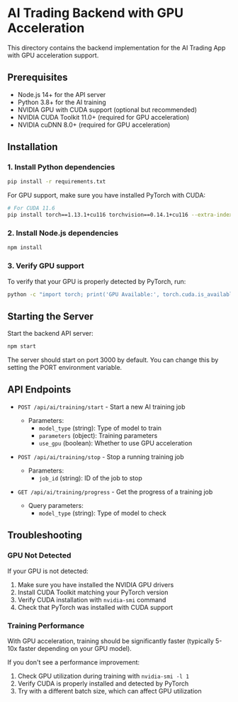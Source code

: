 # AI Trading Backend with GPU Acceleration

This directory contains the backend implementation for the AI Trading App with GPU acceleration support.

## Prerequisites

- Node.js 14+ for the API server
- Python 3.8+ for the AI training
- NVIDIA GPU with CUDA support (optional but recommended)
- NVIDIA CUDA Toolkit 11.0+ (required for GPU acceleration)
- NVIDIA cuDNN 8.0+ (required for GPU acceleration)

## Installation

### 1. Install Python dependencies

```bash
pip install -r requirements.txt
```

For GPU support, make sure you have installed PyTorch with CUDA:

```bash
# For CUDA 11.6
pip install torch==1.13.1+cu116 torchvision==0.14.1+cu116 --extra-index-url https://download.pytorch.org/whl/cu116
```

### 2. Install Node.js dependencies

```bash
npm install
```

### 3. Verify GPU support

To verify that your GPU is properly detected by PyTorch, run:

```bash
python -c "import torch; print('GPU Available:', torch.cuda.is_available()); print('GPU Count:', torch.cuda.device_count()); print('GPU Name:', torch.cuda.get_device_name(0) if torch.cuda.is_available() else 'None')"
```

## Starting the Server

Start the backend API server:

```bash
npm start
```

The server should start on port 3000 by default. You can change this by setting the PORT environment variable.

## API Endpoints

- `POST /api/ai/training/start` - Start a new AI training job
  - Parameters:
    - `model_type` (string): Type of model to train
    - `parameters` (object): Training parameters
    - `use_gpu` (boolean): Whether to use GPU acceleration
  
- `POST /api/ai/training/stop` - Stop a running training job
  - Parameters:
    - `job_id` (string): ID of the job to stop
  
- `GET /api/ai/training/progress` - Get the progress of a training job
  - Query parameters:
    - `model_type` (string): Type of model to check

## Troubleshooting

### GPU Not Detected

If your GPU is not detected:

1. Make sure you have installed the NVIDIA GPU drivers
2. Install CUDA Toolkit matching your PyTorch version
3. Verify CUDA installation with `nvidia-smi` command
4. Check that PyTorch was installed with CUDA support

### Training Performance

With GPU acceleration, training should be significantly faster (typically 5-10x faster depending on your GPU model).

If you don't see a performance improvement:
1. Check GPU utilization during training with `nvidia-smi -l 1`
2. Verify CUDA is properly installed and detected by PyTorch
3. Try with a different batch size, which can affect GPU utilization 
